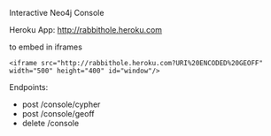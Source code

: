 Interactive Neo4j Console

Heroku App: http://rabbithole.heroku.com

to embed in iframes

    <iframe src="http://rabbithole.heroku.com?URI%20ENCODED%20GEOFF" width="500" height="400" id="window"/>
    
    
Endpoints:

* post /console/cypher
* post /console/geoff
* delete /console
